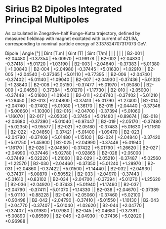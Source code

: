 Sirius B2 Dipoles Integrated Principal Multipoles
=================================================

As calculated in Znegative-half Runge-Kutta trajectory,
defined by measured fieldmap with magnet excitated with current of 421.9A,
corresponding to nominal particle energy of 3.137824707317073 GeV.

  Dipole   |  Angle [°]   |  Dint [T.m]  |   Gint [T]   |  Sint [T/m]  |
           |              |              |              |              |
|  B2-001  |   +2.04480   |   -0.37354   |   +5.00970   |   +0.99178   |
|  B2-002  |   +2.04830   |   -0.37418   |   +5.01720   |   +1.03190   |
|  B2-003  |   +2.04640   |   -0.37383   |   +5.01380   |   +1.00840   |
|  B2-004  |   +2.04980   |   -0.37445   |   +5.01630   |   +1.02910   |
|  B2-005  |   +2.04540   |   -0.37365   |   +5.01110   |   +0.77395   |
|  B2-006  |   +2.04740   |   -0.37402   |   +5.01140   |   +1.09040   |
|  B2-007  |   +2.04930   |   -0.37436   |   +5.01320   |   +1.28840   |
|  B2-008  |   +2.05150   |   -0.37477   |   +5.01970   |   +1.05080   |
|  B2-009  |   +2.04650   |   -0.37384   |   +5.01270   |   +1.17730   |
|  B2-010  |   +2.05000   |   -0.37448   |   +5.01600   |   +1.01640   |
|  B2-011  |   +2.04740   |   -0.37402   |   +5.01210   |   +1.26450   |
|  B2-013  |   +2.04800   |   -0.37413   |   +5.01790   |   +1.27400   |
|  B2-014  |   +2.04740   |   -0.37402   |   +5.01080   |   +1.36170   |
|  B2-015  |   +2.04440   |   -0.37346   |   +5.00660   |   +1.10300   |
|  B2-016  |   +2.04700   |   -0.37394   |   +5.01060   |   +1.16070   |
|  B2-017  |   +2.05030   |   -0.37454   |   +5.01480   |   +0.89674   |
|  B2-018  |   +2.04680   |   -0.37390   |   +5.01040   |   +0.97447   |
|  B2-019  |   +2.05170   |   -0.37480   |   +5.02350   |   +0.95577   |
|  B2-021  |   +2.05180   |   -0.37483   |   +5.01630   |   +1.11610   |
|  B2-022  |   +2.04850   |   -0.37421   |   +5.01400   |   +1.09470   |
|  B2-023  |   +2.04780   |   -0.37409   |   +5.01480   |   +1.15100   |
|  B2-024  |   +2.04840   |   -0.37420   |   +5.01750   |   +1.45900   |
|  B2-025  |   +2.04990   |   -0.37446   |   +5.01940   |   +1.16170   |
|  B2-026  |   +2.04850   |   -0.37422   |   +5.01790   |   +1.26620   |
|  B2-027  |   +2.04990   |   -0.37446   |   +5.02780   |   +0.92865   |
|  B2-028  |   +2.05000   |   -0.37449   |   +5.02220   |   +1.21060   |
|  B2-029  |   +2.05210   |   -0.37487   |   +5.02560   |   +1.22570   |
|  B2-030  |   +2.04460   |   -0.37350   |   +5.01240   |   +1.28970   |
|  B2-031  |   +2.04860   |   -0.37422   |   +5.01500   |   +1.14440   |
|  B2-032  |   +2.04930   |   -0.37437   |   +5.00870   |   +0.50552   |
|  B2-033  |   +2.04970   |   -0.37443   |   +5.01610   |   +0.83102   |
|  B2-034  |   +2.04700   |   -0.37394   |   +5.01270   |   +1.25620   |
|  B2-036  |   +2.04920   |   -0.37433   |   +5.01940   |   +1.17460   |
|  B2-037  |   +2.04790   |   -0.37411   |   +5.01070   |   +1.14330   |
|  B2-038  |   +2.04670   |   -0.37389   |   +5.01110   |   +0.88228   |
|  B2-040  |   +2.05060   |   -0.37460   |   +5.02100   |   +0.90498   |
|  B2-042  |   +2.04790   |   -0.37410   |   +5.01550   |   +1.10130   |
|  B2-043  |   +2.04770   |   -0.37407   |   +5.01040   |   +1.02620   |
|  B2-044  |   +2.04770   |   -0.37407   |   +5.01980   |   +1.07980   |
|  B2-045  |   +2.04680   |   -0.37391   |   +5.00890   |   +0.86599   |
|  B2-046  |   +2.04930   |   -0.37436   |   +5.02020   |   +0.96988   |
